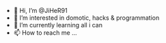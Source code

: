 - 👋 Hi, I’m @JiHeR91
- 👀 I’m interested in domotic, hacks & programmation
- 🌱 I’m currently learning all i can
- 📫 How to reach me ...

<!---
JiHeR91/JiHeR91 is a ✨ special ✨ repository because its `README.md` (this file) appears on your GitHub profile.
You can click the Preview link to take a look at your changes.
--->

